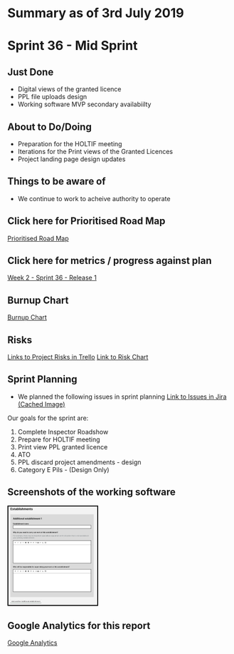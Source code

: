 # Summary as of 3rd July 2019 

# Sprint 36 - Mid Sprint

## Just Done
* Digital views of the granted licence
* PPL file uploads design
* Working software MVP secondary availabiilty

## About to Do/Doing
* Preparation for the HOLTIF meeting
* Iterations for the Print views of the Granted Licences
* Project landing page design updates

## Things to be aware of
* We continue to work to acheive authority to operate

## Click here for Prioritised Road Map
[Prioritised Road Map](graphs/ASLRoadMap03072019.jpg)

## Click here for metrics / progress against plan
[Week 2 - Sprint 36 - Release 1](graphs/progress03072019.png)

## Burnup Chart

[Burnup Chart](burnup03072019.md)

## Risks
[Links to Project Risks in Trello](https://trello.com/b/VuFuCL7t/risk-register-and-kpis-asl-delivery) 
[Link to Risk Chart](graphs/risk03072019.png)

## Sprint Planning
* We planned the following issues in sprint planning [Link to Issues in Jira](https://jira.digital.homeoffice.gov.uk/secure/RapidBoard.jspa?rapidView=261)    [\(Cached Image\)](graphs/sprint03072019.png)

Our goals for the sprint are:
1. Complete Inspector Roadshow 
2. Prepare for HOLTIF meeting 
3. Print view PPL granted licence 
4. ATO 
5. PPL discard project amendments - design 
6. Category E Pils - (Design Only)

## Screenshots of the working software 
<a href="graphs/proto1_03072019.png"><img src="graphs/proto1_03072019.png" alt="HTML5 Icon" width="200" style="border:2px solid black"></a>
<br>

## Google Analytics for this report
[Google Analytics](graphs/GA03072019.jpg)

